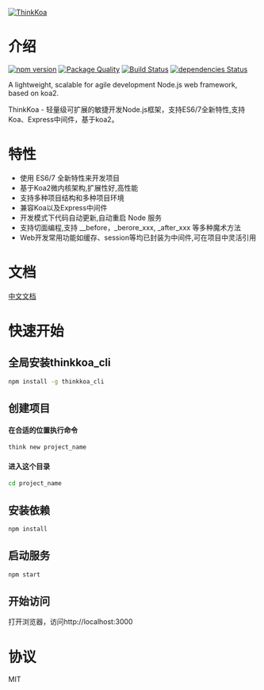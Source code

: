 [![ThinkKoa](http://thinkkoa.org/img/logo.png)](http://thinkkoa.org/)

# 介绍

[![npm version](https://badge.fury.io/js/thinkkoa.svg)](https://badge.fury.io/js/thinkkoa)
[![Package Quality](http://npm.packagequality.com/shield/thinkkoa.svg)](http://packagequality.com/#?package=thinkkoa)
[![Build Status](https://travis-ci.org/thinkkoa/thinkkoa.svg?branch=master)](https://travis-ci.org/thinkkoa/thinkkoa)
[![dependencies Status](https://david-dm.org/thinkkoa/thinkkoa/status.svg)](https://david-dm.org/thinkkoa/thinkkoa)

A lightweight, scalable for agile development Node.js web framework, based on koa2.

ThinkKoa - 轻量级可扩展的敏捷开发Node.js框架，支持ES6/7全新特性,支持Koa、Express中间件，基于koa2。

# 特性

* 使用 ES6/7 全新特性来开发项目
* 基于Koa2微内核架构,扩展性好,高性能
* 支持多种项目结构和多种项目环境
* 兼容Koa以及Express中间件
* 开发模式下代码自动更新,自动重启 Node 服务
* 支持切面编程,支持 __before，_berore_xxx, _after_xxx 等多种魔术方法
* Web开发常用功能如缓存、session等均已封装为中间件,可在项目中灵活引用

# 文档

[中文文档](http://thinkkoa.org/doc/)

# 快速开始

## 全局安装thinkkoa_cli

```sh
npm install -g thinkkoa_cli
```

## 创建项目


#### 在合适的位置执行命令

```sh
think new project_name
```

#### 进入这个目录

```sh
cd project_name
```

## 安装依赖

```sh
npm install
```

## 启动服务

```sh
npm start
```

## 开始访问

打开浏览器，访问http://localhost:3000 


# 协议

MIT
